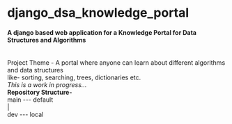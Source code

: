 # django_dsa_knowledge_portal <br>
<h4>A django based web application for a Knowledge Portal for Data Structures and Algorithms</h4> <br>
Project Theme - A portal where anyone can learn about different algorithms and data structures <br>
like- sorting, searching, trees, dictionaries etc. <br>
<I> This is a work in progress... </I> <br>
<B>Repository Structure-</B><br>
main --- default<br>
|<br>
dev --- local <br>
 

